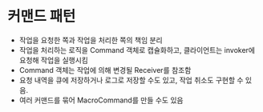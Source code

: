 # 커맨드 패턴
- 작업을 요청한 쪽과 작업을 처리한 쪽의 책임 분리
- 작업을 처리하는 로직을 Command 객체로 캡슐화하고, 클라이언트는 invoker에 요청해 작업을 실행시킴
- Command 객체는 작업에 의해 변경될 Receiver를 참조함
- 요청 내역을 큐에 저장하거나 로그로 저장할 수도 있고, 작업 취소도 구현할 수 있음.
- 여러 커맨드를 묶어 MacroCommand를 만들 수도 있음
